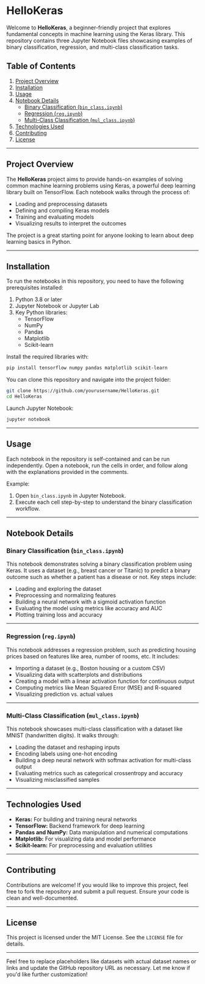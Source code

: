 # HelloKeras

Welcome to **HelloKeras**, a beginner-friendly project that explores fundamental concepts in machine learning using the Keras library. This repository contains three Jupyter Notebook files showcasing examples of binary classification, regression, and multi-class classification tasks.

## Table of Contents

1. [Project Overview](#project-overview)
2. [Installation](#installation)
3. [Usage](#usage)
4. [Notebook Details](#notebook-details)
   - [Binary Classification (`bin_class.ipynb`)](#binary-classification-bin_classipynb)
   - [Regression (`reg.ipynb`)](#regression-regipynb)
   - [Multi-Class Classification (`mul_class.ipynb`)](#multi-class-classification-mul_classipynb)
5. [Technologies Used](#technologies-used)
6. [Contributing](#contributing)
7. [License](#license)

---

## Project Overview

The **HelloKeras** project aims to provide hands-on examples of solving common machine learning problems using Keras, a powerful deep learning library built on TensorFlow. Each notebook walks through the process of:

- Loading and preprocessing datasets
- Defining and compiling Keras models
- Training and evaluating models
- Visualizing results to interpret the outcomes

The project is a great starting point for anyone looking to learn about deep learning basics in Python.

---

## Installation

To run the notebooks in this repository, you need to have the following prerequisites installed:

1. Python 3.8 or later
2. Jupyter Notebook or Jupyter Lab
3. Key Python libraries:
   - TensorFlow
   - NumPy
   - Pandas
   - Matplotlib
   - Scikit-learn

Install the required libraries with:

```bash
pip install tensorflow numpy pandas matplotlib scikit-learn
```

You can clone this repository and navigate into the project folder:

```bash
git clone https://github.com/yourusername/HelloKeras.git
cd HelloKeras
```

Launch Jupyter Notebook:

```bash
jupyter notebook
```

---

## Usage

Each notebook in the repository is self-contained and can be run independently. Open a notebook, run the cells in order, and follow along with the explanations provided in the comments.

Example:

1. Open `bin_class.ipynb` in Jupyter Notebook.
2. Execute each cell step-by-step to understand the binary classification workflow.

---

## Notebook Details

### Binary Classification (`bin_class.ipynb`)

This notebook demonstrates solving a binary classification problem using Keras. It uses a dataset (e.g., breast cancer or Titanic) to predict a binary outcome such as whether a patient has a disease or not. Key steps include:

- Loading and exploring the dataset
- Preprocessing and normalizing features
- Building a neural network with a sigmoid activation function
- Evaluating the model using metrics like accuracy and AUC
- Plotting training loss and accuracy

---

### Regression (`reg.ipynb`)

This notebook addresses a regression problem, such as predicting housing prices based on features like area, number of rooms, etc. It includes:

- Importing a dataset (e.g., Boston housing or a custom CSV)
- Visualizing data with scatterplots and distributions
- Creating a model with a linear activation function for continuous output
- Computing metrics like Mean Squared Error (MSE) and R-squared
- Visualizing prediction vs. actual values

---

### Multi-Class Classification (`mul_class.ipynb`)

This notebook showcases multi-class classification with a dataset like MNIST (handwritten digits). It walks through:

- Loading the dataset and reshaping inputs
- Encoding labels using one-hot encoding
- Building a deep neural network with softmax activation for multi-class output
- Evaluating metrics such as categorical crossentropy and accuracy
- Visualizing misclassified samples

---

## Technologies Used

- **Keras:** For building and training neural networks
- **TensorFlow:** Backend framework for deep learning
- **Pandas and NumPy:** Data manipulation and numerical computations
- **Matplotlib:** For visualizing data and model performance
- **Scikit-learn:** For preprocessing and evaluation utilities

---

## Contributing

Contributions are welcome! If you would like to improve this project, feel free to fork the repository and submit a pull request. Ensure your code is clean and well-documented.

---

## License

This project is licensed under the MIT License. See the `LICENSE` file for details.

---

Feel free to replace placeholders like datasets with actual dataset names or links and update the GitHub repository URL as necessary. Let me know if you'd like further customization!
